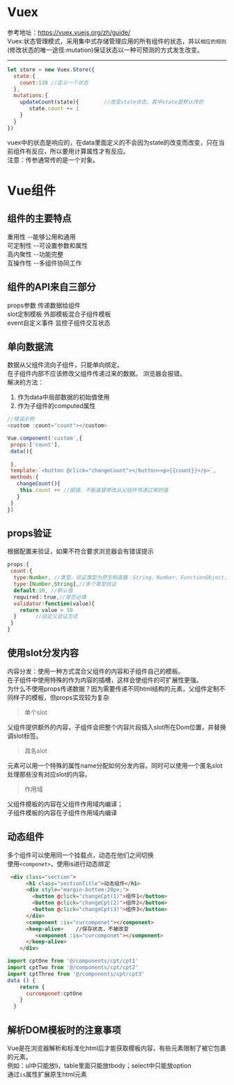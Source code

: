 # Vuex
参考地址：https://vuex.vuejs.org/zh/guide/  
Vuex:状态管理模式，采用集中式存储管理应用的所有组件的状态，并以`相应的规则`(修改状态的唯一途径:mutation)保证状态以一种可预测的方式发生改变。  
****
``` javascript
let store = new Vuex.Store({
  state:{
    count:110 //定义一个状态
  },
  mutations:{
    updateCount(state){        //改变state状态，其中state是默认传的
       state.count += 1
    }
  }
})
```
vuex中的状态是响应的，在data里面定义的不会因为state的改变而改变，只在当前组件有反应，所以要用计算属性才有反应。  
注意：传参通常传的是一个对象。
# Vue组件
## 组件的主要特点  
重用性 --能够公用和通用  
可定制性 --可设置参数和属性  
高内聚性 --功能完整  
互操作性 --多组件协同工作
## 组件的API来自三部分
props参数  传递数据给组件  
slot定制模板  外部模板混合子组件模板  
event自定义事件 监控子组件交互状态 
## 单向数据流  
数据从父组件流向子组件，只能单向绑定。  
在子组件内部不应该修改父组件传递过来的数据。 浏览器会报错。  
解决的方法：  
1. 作为data中局部数据的初始值使用  
2. 作为子组件的computed属性  
``` javascript
//错误示例
<custom :count="count"></custom>

Vue.component('custom',{
 props:['count'],
 data(){
 
 },
 template:`<button @click="changeCount"></button><p>{{count}}</p>`,
 methods:{
   changeCount(){
    this.count ++ //报错，不能直接修改从父组件传递过来的值
   }
 }
})
```
## props验证
根据配置来验证，如果不符合要求浏览器会有错误提示
``` javascript
props:{
 count:{
  type:Number, //类型，验证类型为原生构造器：String、Number、FunctionObject、Boolean、Array
  type:[Number,String],//多个类型验证
  default:10, //默认值
  required：true,//是否必填
  validator:function(value){
    return value > 10
  }      //自定义验证方式
 }
}
```
## 使用slot分发内容
内容分发：使用一种方式混合父组件的内容和子组件自己的模板。  
在子组件中使用特殊的<slot>作为内容的插槽，这样会使组件的可扩展性更强。  
为什么不使用props传递数据？因为需要传递不同html结构的元素，父组件定制不同样子的模板，但props实现较为复杂  
> 单个slot

父组件提供额外的内容，子组件会把整个内容片段插入slot所在Dom位置，并替换调slot标签。  
> 具名slot

<slot>元素可以用一个特殊的属性name分配如何分发内容。同时可以使用一个匿名slot处理那些没有对应slot的内容。
> 作用域

父组件模板的内容在父组件作用域内编译；  
子组件模板的内容在子组件作用域内编译

## 动态组件
多个组件可以使用同一个挂载点，动态在他们之间切换  
使用`<componet>`，使用is进行动态绑定  
``` html
 <div class="section">
      <h1 class="sectionTitle">动态组件</h1>
      <div style="margin-bottom:20px;">
        <button @click="changeCpt(1)">组件1</button>
        <button @click="changeCpt(2)">组件2</button>
        <button @click="changeCpt(3)">组件3</button>
      </div>
      <component :is="curcomponet"></component>
      <keep-alive>    //保存状态，不被改变
         <component :is="curcomponet"></component>
      </keep-alive>
    </div>
```
``` javascript
import cptOne from '@/components/cpt/cpt1'
import cptTwo from '@/components/cpt/cpt2'
import cptThree from '@/components/cpt/cpt3'
data () {
    return {
      curcomponet:cptOne
    }
  }
```

## 解析DOM模板时的注意事项
Vue是在浏览器解析和标准化html后才能获取模板内容，有些元素限制了被它包裹的元素。  
例如：ul中只能放li，table里面只能放tbody；select中只能放option  
通过`is`属性扩展原生html元素
